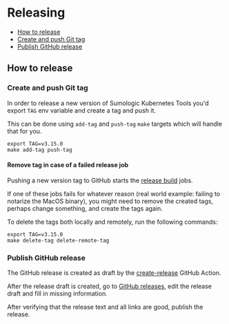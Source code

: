 # Releasing

- [How to release](#how-to-release)
- [Create and push Git tag](#create-and-push-git-tag)
- [Publish GitHub release](#publish-github-release)

## How to release

### Create and push Git tag

In order to release a new version of Sumologic Kubernetes Tools you'd export `TAG` env variable and create a tag and push it.

This can be done using `add-tag` and `push-tag` `make` targets which will handle
that for you.

```shell
export TAG=v3.15.0
make add-tag push-tag
```

#### Remove tag in case of a failed release job

Pushing a new version tag to GitHub starts the [release build](../.github/workflows/release_builds.yml) jobs.

If one of these jobs fails for whatever reason (real world example: failing to notarize the MacOS binary),
you might need to remove the created tags, perhaps change something, and create the tags again.

To delete the tags both locally and remotely, run the following commands:

```shell
export TAG=v3.15.0
make delete-tag delete-remote-tag
```

### Publish GitHub release

The GitHub release is created as draft by the [create-release](../.github/workflows/release_builds.yml) GitHub Action.

After the release draft is created, go to [GitHub releases](https://github.com/SumoLogic/sumologic-kubernetes-tools/releases),
edit the release draft and fill in missing information.

After verifying that the release text and all links are good, publish the release.
